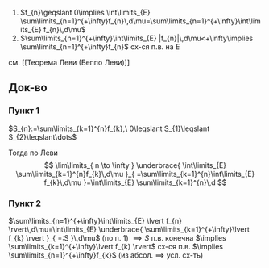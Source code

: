 1. $f_{n}\geqslant 0\implies \int\limits_{E} \sum\limits_{n=1}^{+\infty}f_{n}\,d\mu=\sum\limits_{n=1}^{+\infty}\int\limits_{E} f_{n}\,d\mu$
2. $\sum\limits_{n=1}^{+\infty}\int\limits_{E} |f_{n}|\,d\mu<+\infty\implies \sum\limits_{n=1}^{+\infty}f_{n}$ сх-ся п.в. на $E$

см. [[Теорема Леви (Беппо Леви)]]
## Док-во

### Пункт 1

$S_{n}:=\sum\limits_{k=1}^{n}f_{k},\ 0\leqslant S_{1}\leqslant S_{2}\leqslant\dots$

Тогда по Леви 
$$
\lim\limits_{ n \to \infty } \underbrace{ \int\limits_{E} \sum\limits_{k=1}^{n}f_{k}\,d\mu }_{ =\sum\limits_{k=1}^{n}\int\limits_{E} f_{k}\,d\mu }=\int\limits_{E} \sum\limits_{k=1}^{n}\,d
$$
### Пункт 2

$\sum\limits_{n=1}^{+\infty}\int\limits_{E} \lvert f_{n} \rvert\,d\mu=\int\limits_{E} \underbrace{ \sum\limits_{k=1}^{+\infty}\lvert f_{k} \rvert }_{ =:S }\,d\mu$ (по п. 1) $\implies S$ п.в. конечна $\implies \sum\limits_{k=1}^{+\infty}\lvert f_{k} \rvert$ сх-ся п.в. $\implies \sum\limits_{n=1}^{+\infty}f_{k}$ (из абсол. $\implies$ усл. сх-ть)